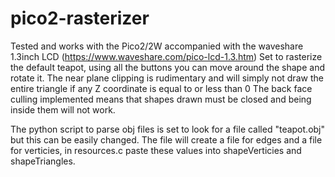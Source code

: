 # pico2-rasterizer
Tested and works with the Pico2/2W accompanied with the waveshare 1.3inch LCD (https://www.waveshare.com/pico-lcd-1.3.htm)
Set to rasterize the default teapot, using all the buttons you can move around the shape and rotate it.
The near plane clipping is rudimentary and will simply not draw the entire triangle if any Z coordinate is equal to or less than 0
The back face culling implemented means that shapes drawn must be closed and being inside them will not work.

The python script to parse obj files is set to look for a file called "teapot.obj" but this can be easily changed.
The file will create a file for edges and a file for verticies, in resources.c paste these values into shapeVerticies and shapeTriangles.
